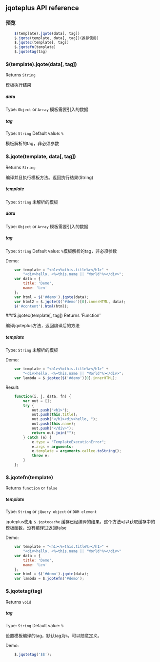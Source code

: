## jqoteplus API reference

### 预览
```js
    $(template).jqote(data[, tag])
    $.jqote(template, data[, tag])(推荐使用)
    $.jqotec(template[, tag])
    $.jqotefn(template)
    $.jqotetag(tag)
```
### $(template).jqote(data[, tag])
Returns `String`

模板执行结果

##### data
Type: `Object` or `Array`
模板需要引入的数据

##### tag
Type: `String`
Default value: `%`

模板解析的tag，非必须参数

### $.jqote(template, data[, tag])
Returns `String`

编译并且执行模板方法。返回执行结果(String)

##### template
Type: `String`
未解析的模板

##### data
Type: `Object` or `Array`
模板需要引入的数据

##### tag
Type: `String`
Default value: `%`模板解析的tag，非必须参数

Demo:
```js
    var template = "<h1><%=this.title%></h1>" +
        "<div>hello, <%=this.name || 'World'%></div>";
    var data = {
        title: 'Demo',
        name: 'Len'
    };
    var html = $('#demo').jqote(data);
    var html2 = $.jqote($('#demo')[0].innerHTML, data);
    $('#content').html(html);
```

###$.jqotec(template[, tag])
Returns 'Function'

编译jqoteplus方法，返回编译后的方法

##### template
Type: `String`
未解析的模板

Demo:
```js
    var template = "<h1><%=this.title%></h1>" +
        "<div>hello, <%=this.name || 'World'%></div>";
    var lambda = $.jqotec($('#demo')[0].innerHTML);
```

Result:
```js
    function(i, j, data, fn) {
        var out = [];
        try {
            out.push("<h1>");
            out.push(this.title);
            out.push("</h1><div>hello, ");
            out.push(this.name);
            out.push("</div>");
            return out.join("");
        } catch (e) {
            e.type = "TemplateExecutionError";
            e.args = arguments;
            e.template = arguments.callee.toString();
            throw e;
        }
    };
```

### $.jqotefn(template)
Returns `function` or `false`

##### template
Type: `String` or `jQuery object` or `DOM element`

jqoteplus使用 `$.jqotecache` 缓存已经编译的结果，这个方法可以获取缓存中的模板函数，没有编译过返回false

Demo:
```js
    var template = "<h1><%=this.title%></h1>" +
        "<div>hello, <%=this.name || 'World'%></div>"
    var data = {
        title: 'Demo',
        name: 'Len'
    };
    var html = $('#demo').jqote(data);
    var lambda = $.jqotefn('#demo');
```

### $.jqotetag(tag)
Returns `void`

##### tag
Type: `String`
Default value: `%`

设置模板编译的tag，默认tag为`%`，可以随意定义。

Demo:
```js
    $.jqotetag('$$');
```